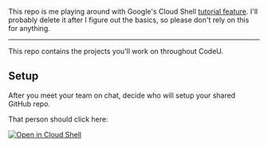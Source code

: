 This repo is me playing around with Google's Cloud Shell [tutorial feature](https://cloud.google.com/shell/docs/tutorials). I'll probably delete it after I figure out the basics, so please don't rely on this for anything.

---

This repo contains the projects you'll work on throughout CodeU.

## Setup

After you meet your team on chat, decide who will setup your shared GitHub repo.

That person should click here:

[![Open in Cloud Shell](https://gstatic.com/cloudssh/images/open-btn.svg)](https://console.cloud.google.com/cloudshell/editor?cloudshell_git_repo=https://github.com/KevinWorkman/gcloud-tutorials.git&cloudshell_tutorial=week-0-setup/github-setup-walkthrough.md)